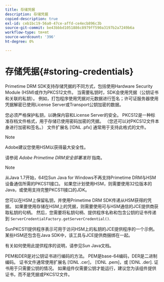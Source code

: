 ```yaml
---
title: 存储凭据
description: 存储凭据
copied-description: true
exl-id: ceb1bc19-56a0-47ce-affd-ce4ecb896c3b
source-git-commit: be43bbbd1051886c8979ff590a3197b2a7249b6a
workflow-type: tm+mt
source-wordcount: '396'
ht-degree: 0%

---
```


# 存储凭据{#storing-credentials}

Primetime DRM SDK支持存储凭据的不同方式，包括使用Hardware Security Module (HSM)或作为PKCS12文件。 当需要私钥时，SDK会使用凭据（公钥证书和关联的私钥）。 例如，打包程序使用凭据对元数据进行签名；许可证服务器使用凭据解密已使用License Server或Transport公钥加密的数据。

您必须严格保护私钥，以确保内容和License Server的安全。 PKCS12是一种标准存档文件格式，用于存储已使用密码加密的凭据。 （您还可以对PKCS12文件本身进行加密和签名。） 文件扩展名 [!DNL .pfx] 通常用于支持此格式的文件。

>[!NOTE]
>
>Adobe建议您使用HSM以获得最大安全性。
>
>请参阅 *Adobe Primetime DRM安全部署准则* 指南。

>[!NOTE]
>
>从Java 1.7开始，64位Sun Java for Windows不再支持Primetime DRM与HSM设备通信所需的PKCS11接口。 如果您计划使用HSM，则需要使用32位版本的Java，或使用支持完整PKCS11接口的JDK。

您可以在HSM上保留私钥，并使用Primetime DRM SDK传递从HSM获得的凭据。 如果要使用存储在HSM上的凭据，则需要使用可与HSM通信的JCE提供商获取私钥的句柄。 然后，您需要将私钥句柄、提供程序名称和包含公钥的证书传递到 `ServerCredentialFactory.getServerCredential()`.

SunPKCS11提供程序表示可用于访问HSM上的私钥的JCE提供程序的一个示例。 某些HSM还包含在Java SDK中，该工具与JCE提供商捆绑在一起。

有关如何使用此提供程序的说明，请参见Sun Java文档。

PEM和DER是对公钥证书进行编码的方法。 PEM是base-64编码，DER是二进制编码。 证书文件通常使用扩展名 [!DNL .cer]， [!DNL .pem]，或 [!DNL .der]. 证书用于只需要公钥的情况。 如果组件仅需要公钥才能运行，建议您为该组件提供证书，而不是凭据或PKCS12文件。
